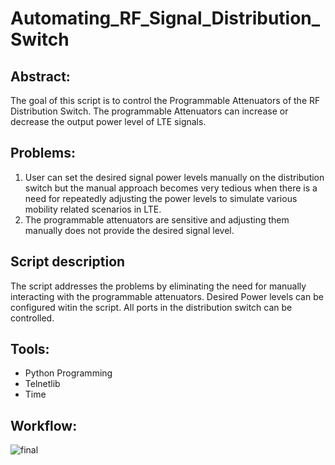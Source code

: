 # Automating_RF_Signal_Distribution_Switch

## Abstract: 

The goal of this script is to control the Programmable Attenuators of the RF Distribution Switch. 
The programmable Attenuators can increase or decrease the output power level of LTE signals. 
 

## Problems: 
1. User can set the desired signal power levels manually on the distribution switch but the manual approach becomes very tedious when there is a need for
repeatedly adjusting the power levels to simulate various mobility related scenarios in LTE. 
2. The programmable attenuators are sensitive and adjusting them manually does not provide the desired signal level.

## Script description
The script addresses the problems by eliminating the need for manually interacting with the programmable attenuators. 
Desired Power levels can be configured witin the script.
All ports in the distribution switch can be controlled.

## Tools:
- Python Programming
- Telnetlib 
- Time

## Workflow:


![final](https://user-images.githubusercontent.com/77254370/105653665-3648fb00-5e71-11eb-94d2-b7552d5ee475.JPG)


